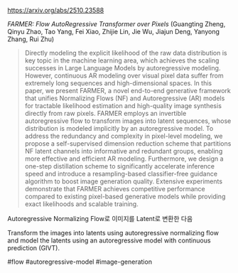 https://arxiv.org/abs/2510.23588

*FARMER: Flow AutoRegressive Transformer over Pixels* (Guangting Zheng, Qinyu Zhao, Tao Yang, Fei Xiao, Zhijie Lin, Jie Wu, Jiajun Deng, Yanyong Zhang, Rui Zhu)

> Directly modeling the explicit likelihood of the raw data distribution is key topic in the machine learning area, which achieves the scaling successes in Large Language Models by autoregressive modeling. However, continuous AR modeling over visual pixel data suffer from extremely long sequences and high-dimensional spaces. In this paper, we present FARMER, a novel end-to-end generative framework that unifies Normalizing Flows (NF) and Autoregressive (AR) models for tractable likelihood estimation and high-quality image synthesis directly from raw pixels. FARMER employs an invertible autoregressive flow to transform images into latent sequences, whose distribution is modeled implicitly by an autoregressive model. To address the redundancy and complexity in pixel-level modeling, we propose a self-supervised dimension reduction scheme that partitions NF latent channels into informative and redundant groups, enabling more effective and efficient AR modeling. Furthermore, we design a one-step distillation scheme to significantly accelerate inference speed and introduce a resampling-based classifier-free guidance algorithm to boost image generation quality. Extensive experiments demonstrate that FARMER achieves competitive performance compared to existing pixel-based generative models while providing exact likelihoods and scalable training.

Autoregressive Normalizing Flow로 이미지를 Latent로 변환한 다음 

Transform the images into latents using autoregressive normalizing flow and model the latents using an autoregressive model with continuous prediction (GIVT).

#flow #autoregressive-model #image-generation 